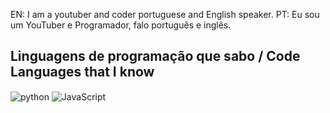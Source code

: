 EN: I am a youtuber and coder portuguese and English speaker.
PT: Eu sou um YouTuber e Programador, falo português e inglês.

## Linguagens de programação que sabo / Code Languages that I know
<div style="display: inline">
  <img align="center" alt="python" src="https://img.shields.io/badge/Python-3776AB?style=for-the-badge&logo=python&logoColor=white" />
  <img align="center" alt="JavaScript" src="[https://img.shields.io/badge/Python-3776AB?style=for-the-badge&logo=python&logoColor=white](https://img.shields.io/badge/-JavaScript-000000?style=flat&logo=javascript)" />
</div><br/>
